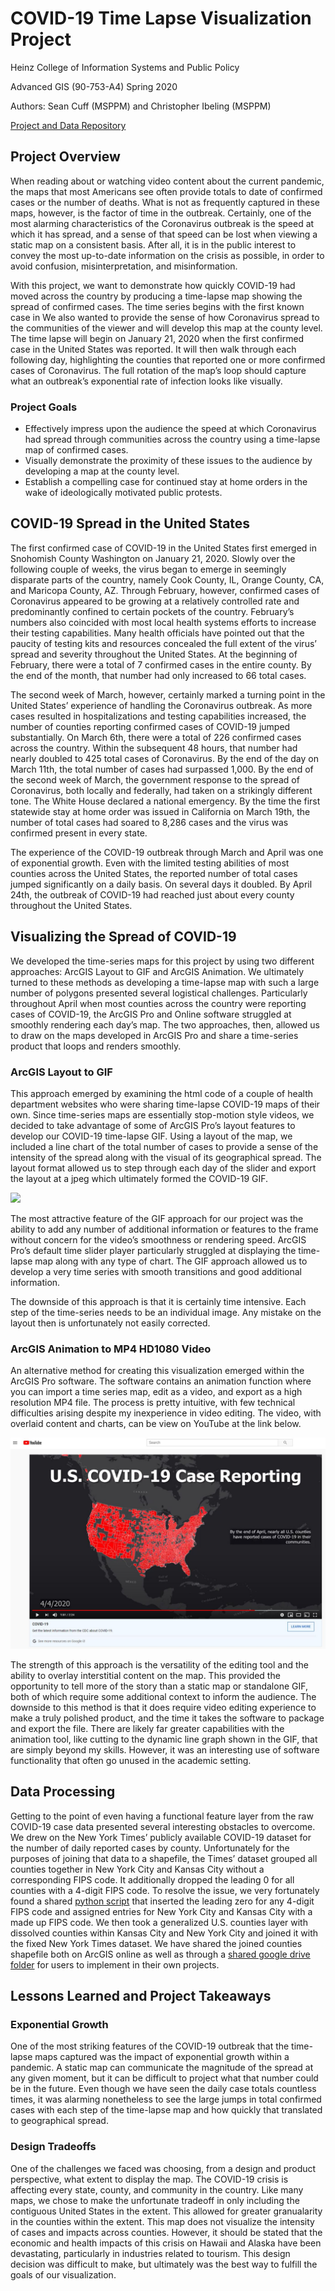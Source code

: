# COVID-19 Time Lapse Visualization Project
Heinz College of Information Systems and Public Policy

Advanced GIS (90-753-A4) Spring 2020

Authors: Sean Cuff (MSPPM) and Christopher Ibeling (MSPPM)

[Project and Data Repository](https://drive.google.com/open?id=1_KvSX6kAjWgqh6ilRnOuHoOHrsHRfNT9)

## Project Overview
When reading about or watching video content about the current pandemic, the maps that most Americans see often provide totals to date of confirmed cases or the number of deaths. What is not as frequently captured in these maps, however, is the factor of time in the outbreak. Certainly, one of the most alarming characteristics of the Coronavirus outbreak is the speed at which it has spread, and a sense of that speed can be lost when viewing a static map on a consistent basis. After all, it is in the public interest to convey the most up-to-date information on the crisis as possible, in order to avoid confusion, misinterpretation, and misinformation.

With this project, we want to demonstrate how quickly COVID-19 had moved across the country by producing a time-lapse map showing the spread of confirmed cases. The time series begins with the first known case in We also wanted to provide the sense of how Coronavirus spread to the communities of the viewer and will develop this map at the county level. The time lapse will begin on January 21, 2020 when the first confirmed case in the United States was reported. It will then walk through each following day, highlighting the counties that reported one or more confirmed cases of Coronavirus. The full rotation of the map’s loop should capture what an outbreak’s exponential rate of infection looks like visually.

### Project Goals
-  Effectively impress upon the audience the speed at which Coronavirus had spread through communities across the country using a time-lapse map of confirmed cases. 
-  Visually demonstrate the proximity of these issues to the audience by developing a map at the county level.
-  Establish a compelling case for continued stay at home orders in the wake of ideologically motivated public protests.

## COVID-19 Spread in the United States
The first confirmed case of COVID-19 in the United States first emerged in Snohomish County Washington on January 21, 2020. Slowly over the following couple of weeks, the virus began to emerge in seemingly disparate parts of the country, namely Cook County, IL, Orange County, CA, and Maricopa County, AZ. Through February, however, confirmed cases of Coronavirus appeared to be growing at a relatively controlled rate and predominantly confined to certain pockets of the country. February’s numbers also coincided with most local health systems efforts to increase their testing capabilities. Many health officials have pointed out that the paucity of testing kits and resources concealed the full extent of the virus’ spread and severity throughout the United States. At the beginning of February, there were a total of 7 confirmed cases in the entire county. By the end of the month, that number had only increased to 66 total cases. 

The second week of March, however, certainly marked a turning point in the United States’ experience of handling the Coronavirus outbreak. As more cases resulted in hospitalizations and testing capabilities increased, the number of counties reporting confirmed cases of COVID-19 jumped substantially. On March 6th, there were a total of 226 confirmed cases across the country. Within the subsequent 48 hours, that number had nearly doubled to 425 total cases of Coronavirus. By the end of the day on March 11th, the total number of cases had surpassed 1,000.  By the end of the second week of March, the government response to the spread of Coronavirus, both locally and federally, had taken on a strikingly different tone. The White House declared a national emergency. By the time the first statewide stay at home order was issued in California on March 19th, the number of total cases had soared to 8,286 cases and the virus was confirmed present in every state. 

The experience of the COVID-19 outbreak through March and April was one of exponential growth. Even with the limited testing abilities of most counties across the United States, the reported number of total cases jumped significantly on a daily basis. On several days it doubled. By April 24th, the outbreak of COVID-19 had reached just about every county throughout the United States.

## Visualizing the Spread of COVID-19
We developed the time-series maps for this project by using two different approaches: ArcGIS Layout to GIF and ArcGIS Animation. We ultimately turned to these methods as developing a time-lapse map with such a large number of polygons presented several logistical challenges. Particularly throughout April when most counties across the country were reporting cases of COVID-19, the ArcGIS Pro and Online software struggled at smoothly rendering each day’s map. The two approaches, then, allowed us to draw on the maps developed in ArcGIS Pro and share a time-series product that loops and renders smoothly.

### ArcGIS Layout to GIF
This approach emerged by examining the html code of a couple of health department websites who were sharing time-lapse COVID-19 maps of their own. Since time-series maps are essentially stop-motion style videos, we decided to take advantage of some of ArcGIS Pro’s layout features to develop our COVID-19 time-lapse GIF. Using a layout of the map, we included a line chart of the total number of cases to provide a sense of the intensity of the spread along with the visual of its geographical spread. The layout format allowed us to step through each day of the slider and export the layout at a jpeg which ultimately formed the COVID-19 GIF.

![](covid_timelapse.gif)

The most attractive feature of the GIF approach for our project was the ability to add any number of additional information or features to the frame without concern for the video’s smoothness or rendering speed. ArcGIS Pro’s default time slider player particularly struggled at displaying the time-lapse map along with any type of chart. The GIF approach allowed us to develop a very time series with smooth transitions and good additional information.

The downside of this approach is that it is certainly time intensive. Each step of the time-series needs to be an individual image. Any mistake on the layout then is unfortunately not easily corrected.

### ArcGIS Animation to MP4 HD1080 Video
An alternative method for creating this visualization emerged within the ArcGIS Pro software. The software contains an animation function where you can import a time series map, edit as a video, and export as a high resolution MP4 file. The process is pretty intuitive, with few technical difficulties arising despite my inexperience in video editing. The video, with overlaid content and charts, can be view on YouTube at the link below.

[![Watch the video](thumbnail.JPG)](https://youtu.be/sOm6ekSrJF4)

The strength of this approach is the versatility of the editing tool and the ability to overlay interstitial content on the map. This provided the opportunity to tell more of the story than a static map or standalone GIF, both of which require some additional context to inform the audience. The downside to this method is that it does require video editing experience to make a truly polished product, and the time it takes the software to package and export the file. There are likely far greater capabilities with the animation tool, like cutting to the dynamic line graph shown in the GIF, that are simply beyond my skills. However, it was an interesting use of software functionality that often go unused in the academic setting.

## Data Processing
Getting to the point of even having a functional feature layer from the raw COVID-19 case data presented several interesting obstacles to overcome. We drew on the New York Times’ publicly available COVID-19 dataset for the number of daily reported cases by county. Unfortunately for the purposes of joining that data to a shapefile, the Times’ dataset grouped all counties together in New York City and Kansas City without a corresponding FIPS code. It additionally dropped the leading 0 for all counties with a 4-digit FIPS code. 
To resolve the issue, we very fortunately found a shared [python script](https://drive.google.com/open?id=1-7Q3j0hzHa-4mDcb1Wxyl6-wzF7et7lI) that inserted the leading zero for any 4-digit FIPS code and assigned entries for New York City and Kansas City with a made up FIPS code. We then took a generalized U.S. counties layer with dissolved counties within Kansas City and New York City and joined it with the fixed New York Times dataset. We have shared the joined counties shapefile both on ArcGIS online as well as through a [shared google drive folder](https://drive.google.com/open?id=1_KvSX6kAjWgqh6ilRnOuHoOHrsHRfNT9) for users to implement in their own projects.

## Lessons Learned and Project Takeaways
### Exponential Growth
One of the most striking features of the COVID-19 outbreak that the time-lapse maps captured was the impact of exponential growth within a pandemic. A static map can communicate the magnitude of the spread at any given moment, but it can be difficult to project what that number could be in the future. Even though we have seen the daily case totals countless times, it was alarming nonetheless to see the large jumps in total confirmed cases with each step of the time-lapse map and how quickly that translated to geographical spread.

### Design Tradeoffs
One of the challenges we faced was choosing, from a design and product perspective, what extent to display the map. The COVID-19 crisis is affecting every state, county, and community in the country. Like many maps, we chose to make the unfortunate tradeoff in only including the contiguous United States in the extent. This allowed for greater granualarity in the counties within the extent. This map does not visualize the intensity of cases and impacts across counties. However, it should be stated that the economic and health impacts of this crisis on Hawaii and Alaska have been devastating, particularly in industries related to tourism. This design decision was difficult to make, but ultimately was the best way to fulfill the goals of our visualization.
